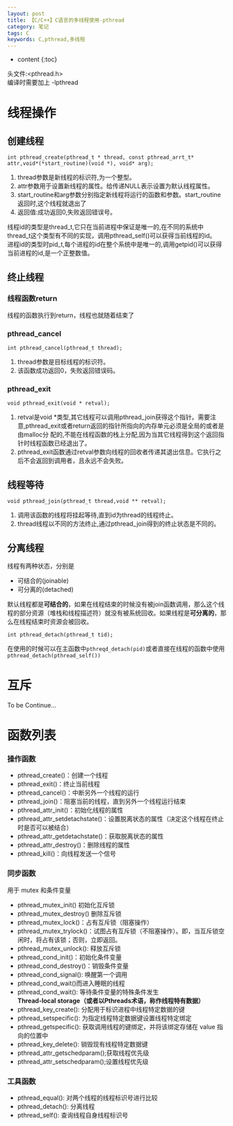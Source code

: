 ```yaml
---
layout: post
title: 【C/C++】C语言的多线程使用-pthread
category: 笔记
tags: C
keywords: C,pthread,多线程
---
```


* content
{:toc}

头文件:<pthread.h>  
编译时需要加上 -lpthread
# 线程操作
## 创建线程
```
int pthread_create(pthread_t * thread, const pthread_arrt_t* attr,void*(*start_routine)(void *), void* arg);
```
1. thread参数是新线程的标识符,为一个整型。
2. attr参数用于设置新线程的属性。给传递NULL表示设置为默认线程属性。
3. start_routine和arg参数分别指定新线程将运行的函数和参数。start_routine返回时,这个线程就退出了
4. 返回值:成功返回0,失败返回错误号。

线程id的类型是thread_t,它只在当前进程中保证是唯一的,在不同的系统中thread_t这个类型有不同的实现，调用pthread_self()可以获得当前线程的id。  
进程id的类型时pid_t,每个进程的id在整个系统中是唯一的,调用getpid()可以获得当前进程的id,是一个正整数值。

## 终止线程

### 线程函数return
线程的函数执行到return，线程也就随着结束了
### pthread_cancel
```
int pthread_cancel(pthread_t thread);
```
1. thread参数是目标线程的标识符。  
2. 该函数成功返回0，失败返回错误码。  

### pthread_exit
```
void pthread_exit(void * retval);
```
1. retval是void *类型,其它线程可以调用pthread_join获得这个指针。需要注意,pthread_exit或者return返回的指针所指向的内存单元必须是全局的或者是由malloc分 配的,不能在线程函数的栈上分配,因为当其它线程得到这个返回指针时线程函数已经退出了。
2. pthread_exit函数通过retval参数向线程的回收者传递其退出信息。它执行之后不会返回到调用者，且永远不会失败。

## 线程等待
```
void pthread_join(pthread_t thread,void ** retval);
```

1. 调用该函数的线程将挂起等待,直到id为thread的线程终止。
2. thread线程以不同的方法终止,通过pthread_join得到的终止状态是不同的。

## 分离线程

线程有两种状态，分别是
- 可结合的(joinable)
- 可分离的(detached)  

默认线程都是**可结合的**，如果在线程结束的时候没有被join函数调用，那么这个线程的部分资源（堆栈和线程描述符）就没有被系统回收。如果线程是**可分离的**，那么在线程结束时资源会被回收。

```
int pthread_detach(pthread_t tid);
```
在使用的时候可以在主函数中`pthreqd_detach(pid)`或者直接在线程的函数中使用`pthread_detach(pthread_self())`



# 互斥

To be Continue...

# 函数列表
### 操作函数
- pthread_create()：创建一个线程  
- pthread_exit()：终止当前线程  
- pthread_cancel()：中断另外一个线程的运行  
- pthread_join()：阻塞当前的线程，直到另外一个线程运行结束  
- pthread_attr_init()：初始化线程的属性  
- pthread_attr_setdetachstate()：设置脱离状态的属性（决定这个线程在终止时是否可以被结合）  
- pthread_attr_getdetachstate()：获取脱离状态的属性  
- pthread_attr_destroy()：删除线程的属性  
- pthread_kill()：向线程发送一个信号  

### 同步函数
用于 mutex 和条件变量

- pthread_mutex_init() 初始化互斥锁
- pthread_mutex_destroy() 删除互斥锁
- pthread_mutex_lock()：占有互斥锁（阻塞操作）
- pthread_mutex_trylock()：试图占有互斥锁（不阻塞操作）。即，当互斥锁空闲时，将占有该锁；否则，立即返回。
- pthread_mutex_unlock(): 释放互斥锁
- pthread_cond_init()：初始化条件变量
- pthread_cond_destroy()：销毁条件变量
- pthread_cond_signal(): 唤醒第一个调用
- pthread_cond_wait()而进入睡眠的线程
- pthread_cond_wait(): 等待条件变量的特殊条件发生  
**Thread-local storage（或者以Pthreads术语，称作线程特有数据）**
- pthread_key_create(): 分配用于标识进程中线程特定数据的键
- pthread_setspecific(): 为指定线程特定数据键设置线程特定绑定
- pthread_getspecific(): 获取调用线程的键绑定，并将该绑定存储在 value 指向的位置中
- pthread_key_delete(): 销毁现有线程特定数据键
- pthread_attr_getschedparam();获取线程优先级
- pthread_attr_setschedparam();设置线程优先级

### 工具函数
- pthread_equal(): 对两个线程的线程标识号进行比较
- pthread_detach(): 分离线程
- pthread_self(): 查询线程自身线程标识号

